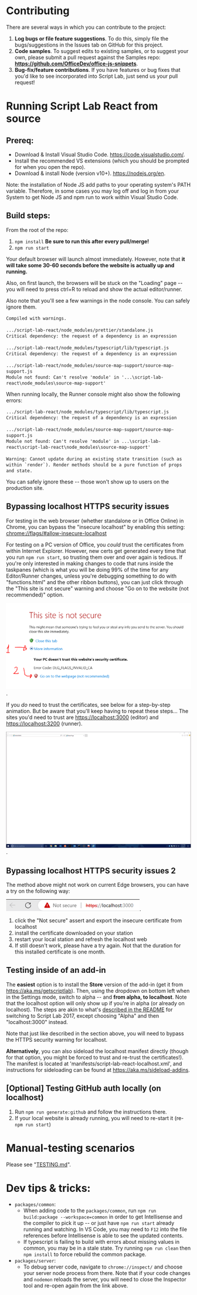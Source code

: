 # Contributing

There are several ways in which you can contribute to the project:

1. **Log bugs or file feature suggestions**. To do this, simply file the bugs/suggestions in the Issues tab on GitHub for this project.
2. **Code samples**. To suggest edits to existing samples, or to suggest your own, please submit a pull request against the Samples repo: **<https://github.com/OfficeDev/office-js-snippets>**.
3. **Bug-fix/feature contributions**. If you have features or bug fixes that you'd like to see incorporated into Script Lab, just send us your pull request!

# Running Script Lab React from source

## Prereq:

- Download & Install Visual Studio Code. <https://code.visualstudio.com/>.
- Install the recommended VS extensions (which you should be prompted for when you open the repo).
- Download & install Node (version v10+). <https://nodejs.org/en>.

Note: the installation of Node JS add paths to your operating system's PATH variable. Therefore, in some cases you may log off and log in from your System to get Node JS and npm run to work within Visual Studio Code.

## Build steps:

From the root of the repo:

1. `npm install` **Be sure to run this after every pull/merge!**
2. `npm run start`

Your default browser will launch almost immediately. However, note that **it will take some 30-60 seconds before the website is actually up and running.**

Also, on first launch, the browsers will be stuck on the "Loading" page -- you will need to press ctrl+R to reload and show the actual editor/runner.

Also note that you'll see a few warnings in the node console. You can safely ignore them.

```
Compiled with warnings.

.../script-lab-react/node_modules/prettier/standalone.js
Critical dependency: the request of a dependency is an expression

.../script-lab-react/node_modules/typescript/lib/typescript.js
Critical dependency: the request of a dependency is an expression

.../script-lab-react/node_modules/source-map-support/source-map-support.js
Module not found: Can't resolve 'module' in '...\script-lab-react\node_modules\source-map-support'
```

When running locally, the Runner console might also show the following errors:

```
.../script-lab-react/node_modules/typescript/lib/typescript.js
Critical dependency: the request of a dependency is an expression

.../script-lab-react/node_modules/source-map-support/source-map-support.js
Module not found: Can't resolve 'module' in ...\script-lab-react\script-lab-react\node_modules\source-map-support'

Warning: Cannot update during an existing state transition (such as within `render`). Render methods should be a pure function of props and state.
```

You can safely ignore these -- those won't show up to users on the production site.

## Bypassing localhost HTTPS security issues

For testing in the web browser (whether standalone or in Office Online) in Chrome, you can bypass the "insecure localhost" by enabling this setting: <chrome://flags/#allow-insecure-localhost>

For testing on a PC version of Office, you _could_ trust the certificates from within Internet Explorer. However, new certs get generated every time that you run `npm run start`, so trusting them over and over again is tedious. If you're only interested in making changes to code that runs inside the taskpanes (which is what you will be doing 99% of the time for any Editor/Runner changes, unless you're debugging something to do with "functions.html" and the other ribbon buttons), you can just click through the "This site is not secure" warning and choose "Go on to the website (not recommended)" option.

![Proceed through "This site is not secure"](.github/images/site-not-secure.png).

If you _do_ need to trust the certificates, see below for a step-by-step animation. But be aware that you'll keep having to repeat these steps... The sites you'd need to trust are <https://localhost:3000> (editor) and <https://localhost:3200> (runner).

![Trust SLL instructions](.github/images/trust-ssl-internet-explorer.gif).

## Bypassing localhost HTTPS security issues 2

The method above might not work on current Edge browsers, you can have a try on the following way:

![Not secure for Edge browser](.github/images/NotSecureForEdge.png).
1. click the "Not secure" assert and export the insecure certificate from localhost
2. install the certificate downloaded on your station
3. restart your local station and refresh the localhost web
4. If still doesn't work, please have a try again. Not that the duration for this installed certificate is one month.

## Testing inside of an add-in

The **easiest** option is to install the **Store** version of the add-in (get it from <https://aka.ms/getscriptlab>). Then, using the dropdown on bottom left when in the Settings mode, switch to alpha -- and **from alpha, to localhost**. Note that the localhost option will only show up if you're in alpha (or already on localhost). The steps are akin to what's [described in the README](README.md#2017) for switching to Script Lab 2017, except choosing "Alpha" and then "localhost:3000" instead.

Note that just like described in the section above, you will need to bypass the HTTPS security warning for localhost.

**Alternatively**, you can also sideload the localhost manifest directly (though for that option, you might be forced to trust and re-trust the certificates!). The manifest is located at 'manifests/script-lab-react-localhost.xml', and instructions for sideloading can be found at <https://aka.ms/sideload-addins>.

## [Optional] Testing GitHub auth locally (on localhost)

1. Run `npm run generate:github` and follow the instructions there.
2. If your local website is already running, you will need to re-start it (re-`npm run start`)

# Manual-testing scenarios

Please see "[TESTING.md](TESTING.md)".

# Dev tips & tricks:

- `packages/common`:
  - When adding code to the `packages/common`, run `npm run build:package --workspace=common` in order to get Intellisense and the compiler to pick it up -- or just have `npm run start` already running and watching. In VS Code, you may need to `F12` into the file references before Intellisense is able to see the updated contents.
  - If typescript is failing to build with errors about missing values in common, you may be in a stale state. Try running `npm run clean` then `npm install` to force rebuild the common package.
- `packages/server`:
  - To debug server code, navigate to `chrome://inspect/` and choose your server node process from there. Note that if your code changes and `nodemon` reloads the server, you will need to close the Inspector tool and re-open again from the link above.
